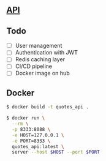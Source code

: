 ## [API](./API.md)

## Todo

- [ ] User management
- [ ] Authentication with JWT
- [ ] Redis caching layer
- [ ] CI/CD pipeline
- [ ] Docker image on hub

## Docker

```bash
$ docker build -t quotes_api .
```

```bash
$ docker run \
  --rm \
  -p 8333:8088 \
  -e HOST=127.0.0.1 \
  -e PORT=8333 \
  quotes_api:latest \
  server --host $HOST --port $PORT
```
